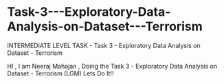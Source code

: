 # Task-3---Exploratory-Data-Analysis-on-Dataset---Terrorism
INTERMEDIATE LEVEL TASK - Task 3 - Exploratory Data Analysis on Dataset - Terrorism

HI , I am Neeraj Mahajan , Doing the Task 3 - Exploratory Data Analysis on Dataset - Terrorism (LGM)
Lets Do It!!
